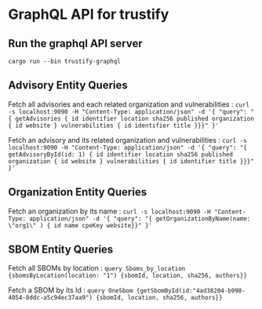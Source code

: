 # GraphQL API for trustify

## Run the graphql API server
 `cargo run --bin trustify-graphql`

## Advisory Entity Queries
Fetch all advisories and each related organization and vulnerabilities :
`curl -s localhost:9090 -H "Content-Type: application/json" -d '{ "query": "{ getAdvisories { id identifier location sha256 published organization { id website } vulnerabilities { id identifier title }}}" }' `

Fetch an advisory and its related organization and vulnerabilities :
`curl -s localhost:9090 -H "Content-Type: application/json" -d '{ "query": "{ getAdvisoryById(id: 1) { id identifier location sha256 published organization { id website } vulnerabilities { id identifier title }}}" }'` 

## Organization Entity Queries
Fetch an organization by its name :
`curl -s localhost:9090 -H "Content-Type: application/json" -d '{ "query": "{ getOrganizationByName(name: \"org1\" ) { id name cpeKey website}}" }' `

## SBOM Entity Queries
Fetch all SBOMs by location :
`query Sboms_by_location {sbomsByLocation(location: "1") {sbomId, location, sha256, authors}}`

Fetch a SBOM by its Id :
`query OneSbom {getSbomById(id:"4ad38204-b998-4054-8ddc-a5c94ec37aa9") {sbomId, location, sha256, authors}}`